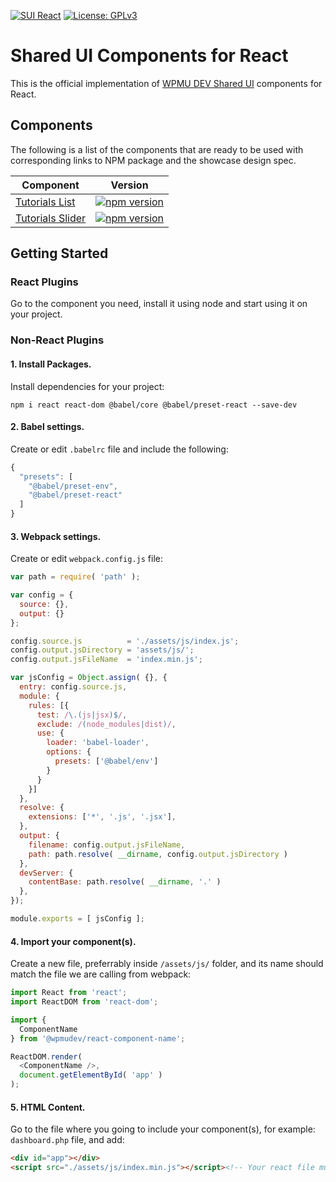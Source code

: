 [![SUI React](https://img.shields.io/npm/v/@wpmudev/shared-ui-react)](https://www.npmjs.com/package/@wpmudev/shared-ui-react)
[![License: GPLv3](https://img.shields.io/badge/License-GPL%20v3-blue.svg)](http://www.gnu.org/licenses/gpl-3.0)

# Shared UI Components for React

This is the official implementation of [WPMU DEV Shared UI](https://github.com/wpmudev/shared-ui/) components for React.

## Components

The following is a list of the components that are ready to be used with corresponding links to NPM package and the showcase design spec.

Component | Version
--- | ---
[Tutorials List](https://wpmudev.github.io/shared-ui-react/?path=/story/tutorials-list--primary) | [![npm version](https://badge.fury.io/js/%40wpmudev%2Freact-tutorials-list.svg)](https://badge.fury.io/js/%40wpmudev%2Freact-tutorials-list)
[Tutorials Slider](https://wpmudev.github.io/shared-ui-react/?path=/story/tutorials-slider--primary) | [![npm version](https://badge.fury.io/js/%40wpmudev%2Freact-tutorials-slider.svg)](https://badge.fury.io/js/%40wpmudev%2Freact-tutorials-slider)

## Getting Started

### React Plugins

Go to the component you need, install it using node and start using it on your project.

### Non-React Plugins

#### 1. Install Packages.

Install dependencies for your project:

```
npm i react react-dom @babel/core @babel/preset-react --save-dev
```

#### 2. Babel settings.

Create or edit `.babelrc` file and include the following:

```js
{
  "presets": [
    "@babel/preset-env",
    "@babel/preset-react"
  ]
}
```

#### 3. Webpack settings.

Create or edit `webpack.config.js` file:

```js
var path = require( 'path' );

var config = {
  source: {},
  output: {}
};

config.source.js          = './assets/js/index.js';
config.output.jsDirectory = 'assets/js/';
config.output.jsFileName  = 'index.min.js';

var jsConfig = Object.assign( {}, {
  entry: config.source.js,
  module: {
    rules: [{
      test: /\.(js|jsx)$/,
      exclude: /(node_modules|dist)/,
      use: {
        loader: 'babel-loader',
        options: {
          presets: ['@babel/env']
        }
      }
    }]
  },
  resolve: {
    extensions: ['*', '.js', '.jsx'],
  },
  output: {
    filename: config.output.jsFileName,
    path: path.resolve( __dirname, config.output.jsDirectory )
  },
  devServer: {
    contentBase: path.resolve( __dirname, '.' )
  },
});

module.exports = [ jsConfig ];
```

#### 4. Import your component(s).

Create a new file, preferrably inside `/assets/js/` folder, and its name should match the file we are calling from webpack:

```js
import React from 'react';
import ReactDOM from 'react-dom';

import {
  ComponentName
} from '@wpmudev/react-component-name';

ReactDOM.render(
  <ComponentName />,
  document.getElementById( 'app' )
);
```

#### 5. HTML Content.

Go to the file where you going to include your component(s), for example: `dashboard.php` file, and add:

```html
<div id="app"></div>
<script src="./assets/js/index.min.js"></script><!-- Your react file must be called here -->
```